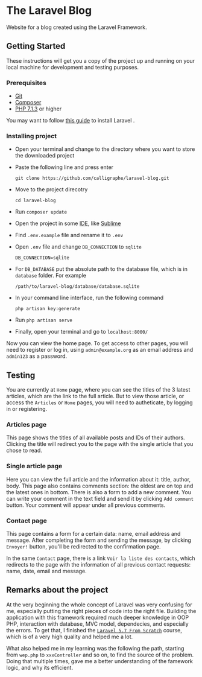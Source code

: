 # The Laravel Blog

Website for a blog created using the Laravel Framework.

## Getting Started

These instructions will get you a copy of the project up and running on your local machine for development and testing purposes.

### Prerequisites

* [Git](https://git-scm.com/downloads)
* [Composer](https://getcomposer.org/download/)
* [PHP 7.1.3](https://www.php.net/downloads.php) or higher

You may want to follow [this guide](https://laravel.com/docs/5.7#installation) to install Laravel .

### Installing project

* Open your terminal and change to the directory where you want to store the downloaded project

* Paste the following line and press enter

  `git clone https://github.com/calligraphe/laravel-blog.git`

* Move to the project direcotry

  `cd laravel-blog`
   
* Run `composer update`

* Open the project in some [IDE](https://en.wikipedia.org/wiki/Integrated_development_environment), like [Sublime](https://www.sublimetext.com)

* Find `.env.example` file and rename it to `.env`

* Open `.env` file and change `DB_CONNECTION` to `sqlite`

  `DB_CONNECTION=sqlite`

* For `DB_DATABASE` put the absolute path to the database file, which is in `database` folder. For example

  `/path/to/laravel-blog/database/database.sqlite`

* In your command line interface, run the following command
  
  `php artisan key:generate`

* Run `php artisan serve`

* Finally, open your terminal and go to `localhost:8000/`

Now you can view the home page. To get access to other pages, you will need to register or log in, using `admin@example.org` as an email address and `admin123` as a password.

## Testing

You are currently at `Home` page, where you can see the titles of the 3 latest articles, which are the link to the full article. But to view those article, or access the `Articles` or `Home` pages, you will need to autheticate, by logging in or registering.

### Articles page

This page shows the titles of all available posts and IDs of their authors. Clicking the title will redirect you to the page with the single article that you chose to read.

### Single article page

Here you can view the full article and the information about it: title, author, body. This page also contains comments section: the oldest are on top and the latest ones in bottom. There is also a form to add a new comment. You can write your comment in the text field and send it by clicking `Add comment` button. Your comment will appear under all previous comments.

### Contact page

This page contains a form for a certain data: name, email address and message. After completing the form and sending the message, by clicking `Envoyer!` button, you'll be redirected to the confirmation page.

In the same `Contact` page, there is a link `Voir la liste des contacts`, which redirects to the page with the information of all previous contact requests: name, date, email and message.


## Remarks about the project

At the very beginning the whole concept of Laravel was very confusing for me, especially putting the right pieces of code into the right file. Building the application with this framework required much deeper knowledge in OOP PHP, interaction with database, MVC model, dependecies, and especially the errors. To get that, I finished the [`Laravel 5.7 From Scratch`](https://laracasts.com/series/laravel-from-scratch-2018) course, which is of a very high quality and helped me a lot.

What also helped me in my learning was the following the path, starting from `wep.php` to `xxxController` and so on, to find the source of the problem. Doing that multiple times, gave me a better understanding of the famework logic, and why its efficient.

